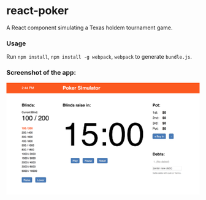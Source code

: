 # react-poker
A React component simulating a Texas holdem tournament game.

### Usage
Run `npm install`, `npm install -g webpack`, `webpack` to generate `bundle.js`.

### Screenshot of the app:

![react-poker example screenshot](react-poker-screenshot.png)
